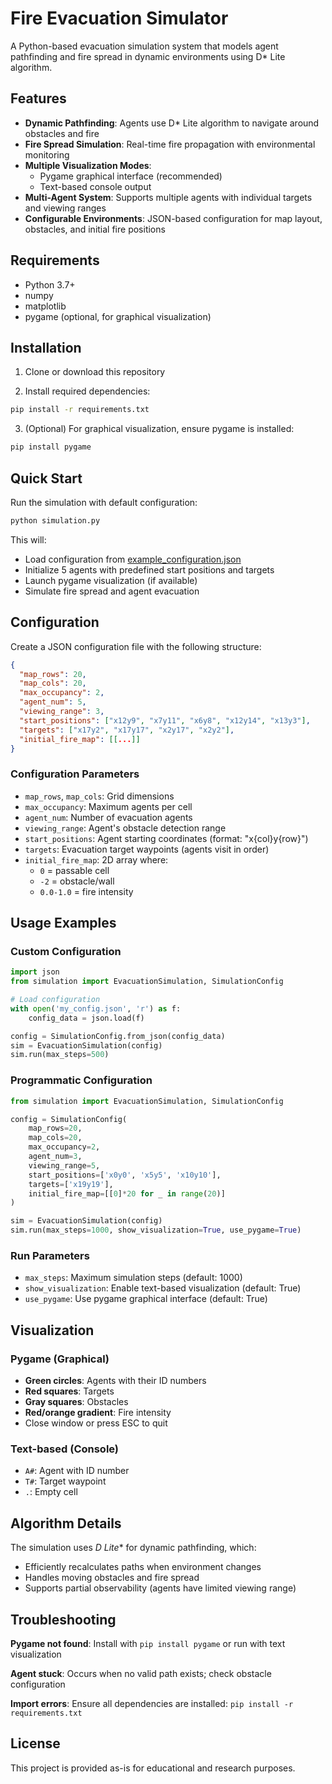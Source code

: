 # Fire Evacuation Simulator

A Python-based evacuation simulation system that models agent pathfinding and fire spread in dynamic environments using D* Lite algorithm.

## Features

- **Dynamic Pathfinding**: Agents use D* Lite algorithm to navigate around obstacles and fire
- **Fire Spread Simulation**: Real-time fire propagation with environmental monitoring
- **Multiple Visualization Modes**:
  - Pygame graphical interface (recommended)
  - Text-based console output
- **Multi-Agent System**: Supports multiple agents with individual targets and viewing ranges
- **Configurable Environments**: JSON-based configuration for map layout, obstacles, and initial fire positions

## Requirements

- Python 3.7+
- numpy
- matplotlib
- pygame (optional, for graphical visualization)

## Installation

1. Clone or download this repository

2. Install required dependencies:
```bash
pip install -r requirements.txt
```

3. (Optional) For graphical visualization, ensure pygame is installed:
```bash
pip install pygame
```

## Quick Start

Run the simulation with default configuration:

```bash
python simulation.py
```

This will:
- Load configuration from [example_configuration.json](example_configuration.json)
- Initialize 5 agents with predefined start positions and targets
- Launch pygame visualization (if available)
- Simulate fire spread and agent evacuation

## Configuration

Create a JSON configuration file with the following structure:

```json
{
  "map_rows": 20,
  "map_cols": 20,
  "max_occupancy": 2,
  "agent_num": 5,
  "viewing_range": 3,
  "start_positions": ["x12y9", "x7y11", "x6y8", "x12y14", "x13y3"],
  "targets": ["x17y2", "x17y17", "x2y17", "x2y2"],
  "initial_fire_map": [[...]]
}
```

### Configuration Parameters

- `map_rows`, `map_cols`: Grid dimensions
- `max_occupancy`: Maximum agents per cell
- `agent_num`: Number of evacuation agents
- `viewing_range`: Agent's obstacle detection range
- `start_positions`: Agent starting coordinates (format: "x{col}y{row}")
- `targets`: Evacuation target waypoints (agents visit in order)
- `initial_fire_map`: 2D array where:
  - `0` = passable cell
  - `-2` = obstacle/wall
  - `0.0-1.0` = fire intensity

## Usage Examples

### Custom Configuration

```python
import json
from simulation import EvacuationSimulation, SimulationConfig

# Load configuration
with open('my_config.json', 'r') as f:
    config_data = json.load(f)

config = SimulationConfig.from_json(config_data)
sim = EvacuationSimulation(config)
sim.run(max_steps=500)
```

### Programmatic Configuration

```python
from simulation import EvacuationSimulation, SimulationConfig

config = SimulationConfig(
    map_rows=20,
    map_cols=20,
    max_occupancy=2,
    agent_num=3,
    viewing_range=5,
    start_positions=['x0y0', 'x5y5', 'x10y10'],
    targets=['x19y19'],
    initial_fire_map=[[0]*20 for _ in range(20)]
)

sim = EvacuationSimulation(config)
sim.run(max_steps=1000, show_visualization=True, use_pygame=True)
```

### Run Parameters

- `max_steps`: Maximum simulation steps (default: 1000)
- `show_visualization`: Enable text-based visualization (default: True)
- `use_pygame`: Use pygame graphical interface (default: True)

## Visualization

### Pygame (Graphical)
- **Green circles**: Agents with their ID numbers
- **Red squares**: Targets
- **Gray squares**: Obstacles
- **Red/orange gradient**: Fire intensity
- Close window or press ESC to quit

### Text-based (Console)
- `A#`: Agent with ID number
- `T#`: Target waypoint
- `.`: Empty cell

## Algorithm Details

The simulation uses **D* Lite** for dynamic pathfinding, which:
- Efficiently recalculates paths when environment changes
- Handles moving obstacles and fire spread
- Supports partial observability (agents have limited viewing range)

## Troubleshooting

**Pygame not found**: Install with `pip install pygame` or run with text visualization

**Agent stuck**: Occurs when no valid path exists; check obstacle configuration

**Import errors**: Ensure all dependencies are installed: `pip install -r requirements.txt`

## License

This project is provided as-is for educational and research purposes.
